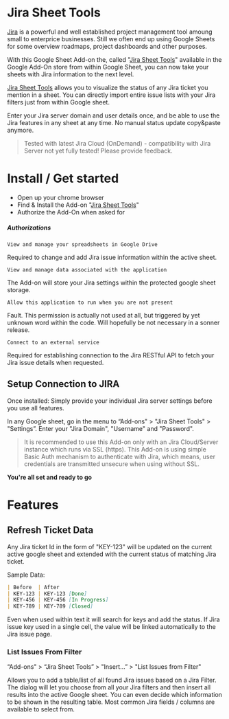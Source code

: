 # Jira Sheet Tools

[Jira](https://www.atlassian.com/software/jira) is a powerful and well established project management tool amoung small to enterprice businesses. Still we often end up using Google Sheets for some overview roadmaps, project dashboards and other purposes.

With this Google Sheet Add-on the, called "[Jira Sheet Tools](https://chrome.google.com/webstore/detail/jira-sheet-tools/ncijnapilmmnebhbdanhkbbofofcniao)" available in the Google Add-On store from within Google Sheet, you can now take your sheets with Jira information to the next level.

[Jira Sheet Tools](https://chrome.google.com/webstore/detail/jira-sheet-tools/ncijnapilmmnebhbdanhkbbofofcniao) allows you to visualize the status of any Jira ticket you mention in a sheet.
You can directly import entire issue lists with your Jira filters just from within Google sheet.

Enter your Jira server domain and user details once, and be able to use the Jira features in any sheet at any time.
No manual status update copy&paste anymore.

> Tested with latest Jira Cloud (OnDemand) - compatibility with Jira Server not yet fully tested! Please provide feedback.

# Install / Get started
* Open up your chrome browser
* Find & Install the Add-on "[Jira Sheet Tools](https://chrome.google.com/webstore/detail/jira-sheet-tools/ncijnapilmmnebhbdanhkbbofofcniao)"
* Authorize the Add-On when asked for

##### Authorizations

`View and manage your spreadsheets in Google Drive`

Required to change and add Jira issue information within the active sheet.

`View and manage data associated with the application`

The Add-on will store your Jira settings within the protected google sheet storage.

`Allow this application to run when you are not present`

Fault. This permission is actually not used at all, but triggered by yet unknown word within the code. Will hopefully be not necessary in a sonner release.

`Connect to an external service`

Required for establishing connection to the Jira RESTful API to fetch your Jira issue details when requested.


## Setup Connection to JIRA
Once installed:
Simply provide your individual Jira server settings before you use all features.

In any Google sheet, go in the menu to “Add-ons" > "Jira Sheet Tools" > "Settings”.
Enter your "Jira Domain", "Username" and "Password".

> It is recommended to use this Add-on only with an Jira Cloud/Server instance which runs via SSL (https).
> This Add-on is using simple Basic Auth mechanism to authenticate with Jira, which means, user credentials are transmitted unsecure when using without SSL.

**You're all set and ready to go**

# Features
## Refresh Ticket Data
Any Jira ticket Id in the form of "KEY-123" will be updated on the current active google sheet and extended with the current status of matching Jira ticket.

Sample Data:
```markdown
| Before  | After
| KEY-123 | KEY-123 [Done]
| KEY-456 | KEY-456 [In Progress]
| KEY-789 | KEY-789 [Closed]
```

Even when used within text it will search for keys and add the status.
If Jira issue key used in a single cell, the value will be linked automatically to the Jira issue page.

### List Issues From Filter
“Add-ons" > “Jira Sheet Tools” > "Insert...” > "List Issues from Filter"

Allows you to add a table/list of all found Jira issues based on a Jira Filter.
The dialog will let you choose from all your Jira filters and then insert all results into the active Google sheet.
You can even decide which information to be shown in the resulting table.
Most common Jira fields / columns are available to select from.

